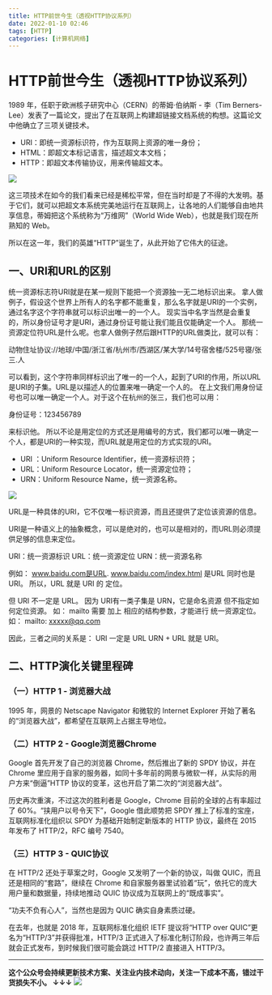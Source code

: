 ```yaml
---
title: HTTP前世今生（透视HTTP协议系列）
date: 2022-01-10 02:46
tags: [HTTP]
categories: [计算机网络]
---
```


# HTTP前世今生（透视HTTP协议系列）

1989 年，任职于欧洲核子研究中心（CERN）的蒂姆·伯纳斯 - 李（Tim Berners-Lee）发表了一篇论文，提出了在互联网上构建超链接文档系统的构想。这篇论文中他确立了三项关键技术。

- URI：即统一资源标识符，作为互联网上资源的唯一身份；
- HTML：即超文本标记语言，描述超文本文档；
- HTTP：即超文本传输协议，用来传输超文本。

![](https://tva1.sinaimg.cn/large/008i3skNgy1gy7jzzyw5jj309n0723yh.jpg)

这三项技术在如今的我们看来已经是稀松平常，但在当时却是了不得的大发明。基于它们，就可以把超文本系统完美地运行在互联网上，让各地的人们能够自由地共享信息，蒂姆把这个系统称为“万维网”（World Wide Web），也就是我们现在所熟知的 Web。

所以在这一年，我们的英雄“HTTP”诞生了，从此开始了它伟大的征途。

## 一、URI和URL的区别

统一资源标志符URI就是在某一规则下能把一个资源独一无二地标识出来。 拿人做例子，假设这个世界上所有人的名字都不能重复，那么名字就是URI的一个实例，通过名字这个字符串就可以标识出唯一的一个人。 现实当中名字当然是会重复的，所以身份证号才是URI，通过身份证号能让我们能且仅能确定一个人。 那统一资源定位符URL是什么呢。也拿人做例子然后跟HTTP的URL做类比，就可以有：

动物住址协议://地球/中国/浙江省/杭州市/西湖区/某大学/14号宿舍楼/525号寝/张三.人

可以看到，这个字符串同样标识出了唯一的一个人，起到了URI的作用，所以URL是URI的子集。URL是以描述人的位置来唯一确定一个人的。 在上文我们用身份证号也可以唯一确定一个人。对于这个在杭州的张三，我们也可以用：

身份证号：123456789

来标识他。 所以不论是用定位的方式还是用编号的方式，我们都可以唯一确定一个人，都是URl的一种实现，而URL就是用定位的方式实现的URI。

- URI ：Uniform Resource Identifier，统一资源标识符；
- URL：Uniform Resource Locator，统一资源定位符； 
- URN：Uniform Resource Name，统一资源名称。

![](https://tva1.sinaimg.cn/large/008i3skNgy1gy7jvn1mkvj30m80deaac.jpg)

URL是一种具体的URI，它不仅唯一标识资源，而且还提供了定位该资源的信息。

URI是一种语义上的抽象概念，可以是绝对的，也可以是相对的，而URL则必须提供足够的信息来定位。

URI：统一资源标识 URL：统一资源定位 URN：统一资源名称

例如： www.baidu.com是URL. www.baidu.com/index.html 是URL 同时也是URI。 所以，URL 就是 URI 的 定位。

但 URI 不一定是 URL。 因为 URI有一类子集是 URN，它是命名资源 但不指定如何定位资源。 如： mailto 需要 加上 相应的结构参数，才能进行 统一资源定位。 如： mailto: xxxxx@qq.com

因此，三者之间的关系是： URI 一定是 URL URN + URL 就是 URI。

## 二、HTTP演化关键里程碑

### （一）HTTP 1 - 浏览器大战

1995 年，网景的 Netscape Navigator 和微软的 Internet Explorer 开始了著名的“浏览器大战”，都希望在互联网上占据主导地位。

### （二）HTTP 2 - Google浏览器Chrome

Google 首先开发了自己的浏览器 Chrome，然后推出了新的 SPDY 协议，并在 Chrome 里应用于自家的服务器，如同十多年前的网景与微软一样，从实际的用户方来“倒逼”HTTP 协议的变革，这也开启了第二次的“浏览器大战”。

历史再次重演，不过这次的胜利者是 Google，Chrome 目前的全球的占有率超过了 60%。“挟用户以号令天下”，Google 借此顺势把 SPDY 推上了标准的宝座，互联网标准化组织以 SPDY 为基础开始制定新版本的 HTTP 协议，最终在 2015 年发布了 HTTP/2，RFC 编号 7540。

### （三）HTTP 3 - QUIC协议

在 HTTP/2 还处于草案之时，Google 又发明了一个新的协议，叫做 QUIC，而且还是相同的“套路”，继续在 Chrome 和自家服务器里试验着“玩”，依托它的庞大用户量和数据量，持续地推动 QUIC 协议成为互联网上的“既成事实”。

“功夫不负有心人”，当然也是因为 QUIC 确实自身素质过硬。

在去年，也就是 2018 年，互联网标准化组织 IETF 提议将“HTTP over QUIC”更名为“HTTP/3”并获得批准，HTTP/3 正式进入了标准化制订阶段，也许两三年后就会正式发布，到时候我们很可能会跳过 HTTP/2 直接进入 HTTP/3。


------
**这个公众号会持续更新技术方案、关注业内技术动向，关注一下成本不高，错过干货损失不小。
↓↓↓**
![](https://tva1.sinaimg.cn/large/e6c9d24egy1gzzmv1p67mj21bi0hcwgh.jpg)